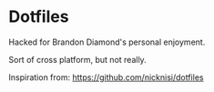 # Dotfiles

Hacked for Brandon Diamond's personal enjoyment.

Sort of cross platform, but not really.

Inspiration from: https://github.com/nicknisi/dotfiles
